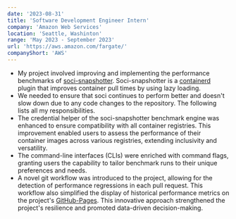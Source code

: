 ```yaml
---
date: '2023-08-31'
title: 'Software Development Engineer Intern'
company: 'Amazon Web Services'
location: 'Seattle, Washinton'
range: 'May 2023 - September 2023'
url: 'https://aws.amazon.com/fargate/'
companyShort: 'AWS'
---
```


- My project involved improving and implementing the performance benchmarks of <a href="https://github.com/awslabs/soci-snapshotter">soci-snapshotter</a>. Soci-snapshotter is a <a href="https://containerd.io/">containerd</a> plugin that improves container pull times by using lazy loading.
- We needed to ensure that soci continues to perform better and doesn't slow down due to any code changes to the repository. The following lists all my responsibilities.
- The credential helper of the soci-snapshotter benchmark engine was enhanced to ensure compatibility with all container registries. This improvement enabled users to assess the performance of their container images across various registries, extending inclusivity and versatility.
- The command-line interfaces (CLIs) were enriched with command flags, granting users the capability to tailor benchmark runs to their unique preferences and needs.
- A novel git workflow was introduced to the project, allowing for the detection of performance regressions in each pull request. This workflow also simplified the display of historical performance metrics on the project's <a href="https://awslabs.github.io/soci-snapshotter/dev/benchmarks/">GitHub-Pages</a>. This innovative approach strengthened the project's resilience and promoted data-driven decision-making.

